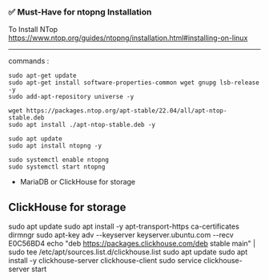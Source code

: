 
### ✅ **Must-Have for ntopng Installation**
To Install NTop 
https://www.ntop.org/guides/ntopng/installation.html#installing-on-linux

---
commands :
```
sudo apt-get update
sudo apt-get install software-properties-common wget gnupg lsb-release -y
sudo add-apt-repository universe -y

wget https://packages.ntop.org/apt-stable/22.04/all/apt-ntop-stable.deb
sudo apt install ./apt-ntop-stable.deb -y

sudo apt update
sudo apt install ntopng -y

sudo systemctl enable ntopng
sudo systemctl start ntopng
```


- MariaDB or ClickHouse for storage

ClickHouse for storage
---------------------
sudo apt update
sudo apt install -y apt-transport-https ca-certificates dirmngr
sudo apt-key adv --keyserver keyserver.ubuntu.com --recv E0C56BD4
echo "deb https://packages.clickhouse.com/deb stable main" | sudo tee /etc/apt/sources.list.d/clickhouse.list
sudo apt update
sudo apt install -y clickhouse-server clickhouse-client
sudo service clickhouse-server start



